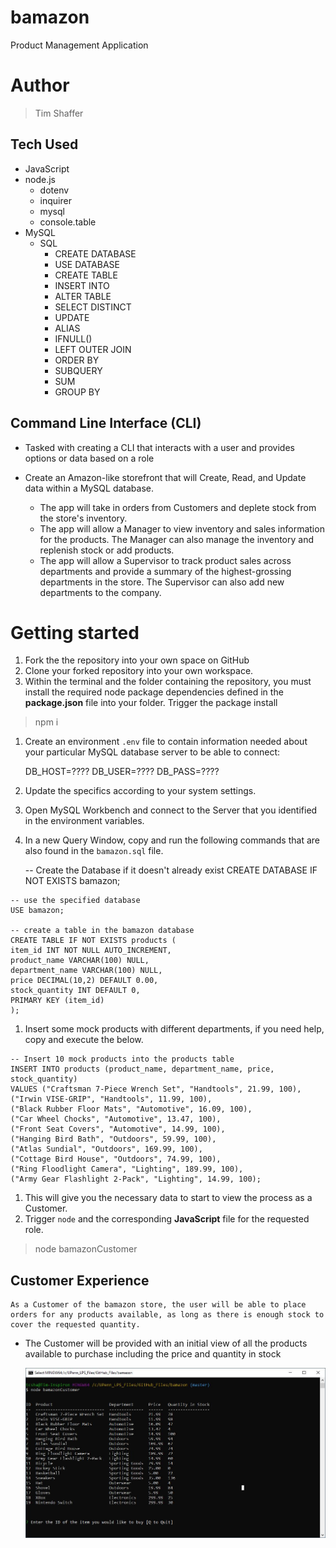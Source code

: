 # bamazon
Product Management Application

# Author 
> Tim Shaffer

## Tech Used
* JavaScript
* node.js
    * dotenv
    * inquirer
    * mysql
    * console.table
* MySQL
    * SQL 
        * CREATE DATABASE
        * USE DATABASE
        * CREATE TABLE
        * INSERT INTO
        * ALTER TABLE
        * SELECT DISTINCT
        * UPDATE 
        * ALIAS
        * IFNULL()
        * LEFT OUTER JOIN
        * ORDER BY
        * SUBQUERY
        * SUM
        * GROUP BY

## Command Line Interface (CLI) 
* Tasked with creating a CLI that interacts with a user and provides options or data based on a role

* Create an Amazon-like storefront that will Create, Read, and Update data within a MySQL database. 
    * The app will take in orders from Customers and deplete stock from the store's inventory.
    * The app will allow a Manager to view inventory and sales information for the products.  The Manager can also manage the inventory and replenish stock or add products.
    * The app will allow a Supervisor to track product sales across departments and provide a summary of the highest-grossing departments in the store.  The Supervisor can also add new departments to the company.

# Getting started

1.   Fork the the repository into your own space on GitHub
1.   Clone your forked repository into your own workspace.
1.   Within the terminal and the folder containing the repository, you must install the required node package dependencies defined in the **package.json** file into your folder.  Trigger the package install  

>
> npm i 
> 

1.   Create an environment `.env` file to contain information needed about your particular MySQL database server to be able to connect:

        DB_HOST=????
        DB_USER=????
        DB_PASS=????

1.   Update the specifics according to your system settings.
1.   Open MySQL Workbench and connect to the Server that you identified in the environment variables.
1.   In a new Query Window, copy and run the following commands that are also found in the `bamazon.sql` file.

        -- Create the Database if it doesn't already exist
    CREATE DATABASE IF NOT EXISTS bamazon;

    -- use the specified database
    USE bamazon;

    -- create a table in the bamazon database
    CREATE TABLE IF NOT EXISTS products (
    item_id INT NOT NULL AUTO_INCREMENT,
    product_name VARCHAR(100) NULL,
    department_name VARCHAR(100) NULL,
    price DECIMAL(10,2) DEFAULT 0.00,
    stock_quantity INT DEFAULT 0,
    PRIMARY KEY (item_id)
    );

1.   Insert some mock products with different departments, if you need help, copy and execute the below.

    -- Insert 10 mock products into the products table
    INSERT INTO products (product_name, department_name, price, stock_quantity)
    VALUES ("Craftsman 7-Piece Wrench Set", "Handtools", 21.99, 100),
    ("Irwin VISE-GRIP", "Handtools", 11.99, 100),
    ("Black Rubber Floor Mats", "Automotive", 16.09, 100),
    ("Car Wheel Chocks", "Automotive", 13.47, 100),
    ("Front Seat Covers", "Automotive", 14.99, 100),
    ("Hanging Bird Bath", "Outdoors", 59.99, 100),
    ("Atlas Sundial", "Outdoors", 169.99, 100),
    ("Cottage Bird House", "Outdoors", 74.99, 100),
    ("Ring Floodlight Camera", "Lighting", 189.99, 100),
    ("Army Gear Flashlight 2-Pack", "Lighting", 14.99, 100);

1.   This will give you the necessary data to start to view the process as a Customer.
1.   Trigger `node` and the corresponding **JavaScript** file for the requested role.

>
> node bamazonCustomer
>

## Customer Experience
    As a Customer of the bamazon store, the user will be able to place orders for any products available, as long as there is enough stock to cover the requested quantity.

*   The Customer will be provided with an initial view of all the products available to purchase including the price and quantity in stock

    ![Screenshot for initial Customer view](/screenshots/customer_startup.jpg)
